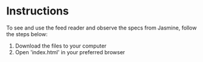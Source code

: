 # Instructions

To see and use the feed reader and observe the specs from Jasmine, follow
the steps below:

1. Download the files to your computer
2. Open 'index.html' in your preferred browser
